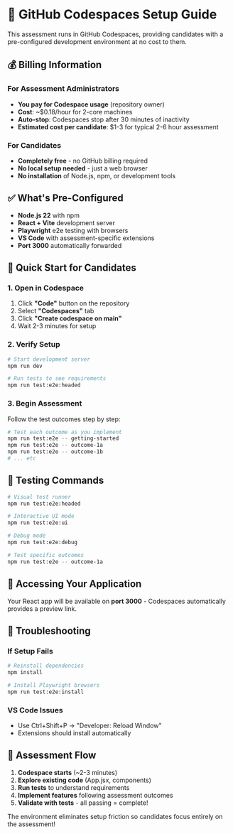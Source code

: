 # 🚀 GitHub Codespaces Setup Guide

This assessment runs in GitHub Codespaces, providing candidates with a pre-configured development environment at no cost to them.

## 💰 Billing Information

### **For Assessment Administrators**
- **You pay for Codespace usage** (repository owner)
- **Cost**: ~$0.18/hour for 2-core machines
- **Auto-stop**: Codespaces stop after 30 minutes of inactivity
- **Estimated cost per candidate**: $1-3 for typical 2-6 hour assessment

### **For Candidates**
- **Completely free** - no GitHub billing required
- **No local setup needed** - just a web browser
- **No installation** of Node.js, npm, or development tools

## ✅ What's Pre-Configured

- **Node.js 22** with npm
- **React + Vite** development server
- **Playwright** e2e testing with browsers
- **VS Code** with assessment-specific extensions
- **Port 3000** automatically forwarded

## 🎯 Quick Start for Candidates

### **1. Open in Codespace**
1. Click **"Code"** button on the repository
2. Select **"Codespaces"** tab  
3. Click **"Create codespace on main"**
4. Wait 2-3 minutes for setup

### **2. Verify Setup**
```bash
# Start development server
npm run dev

# Run tests to see requirements  
npm run test:e2e:headed
```

### **3. Begin Assessment**
Follow the test outcomes step by step:
```bash
# Test each outcome as you implement
npm run test:e2e -- getting-started
npm run test:e2e -- outcome-1a
npm run test:e2e -- outcome-1b
# ... etc
```

## 🧪 Testing Commands

```bash
# Visual test runner
npm run test:e2e:headed

# Interactive UI mode
npm run test:e2e:ui

# Debug mode
npm run test:e2e:debug

# Test specific outcomes
npm run test:e2e -- outcome-1a
```

## 📱 Accessing Your Application

Your React app will be available on **port 3000** - Codespaces automatically provides a preview link.

## 🐛 Troubleshooting

### **If Setup Fails**
```bash
# Reinstall dependencies
npm install

# Install Playwright browsers
npm run test:e2e:install
```

### **VS Code Issues**
- Use Ctrl+Shift+P → "Developer: Reload Window"
- Extensions should install automatically

## 🎯 Assessment Flow

1. **Codespace starts** (~2-3 minutes)
2. **Explore existing code** (App.jsx, components)
3. **Run tests** to understand requirements
4. **Implement features** following assessment outcomes
5. **Validate with tests** - all passing = complete!

The environment eliminates setup friction so candidates focus entirely on the assessment!